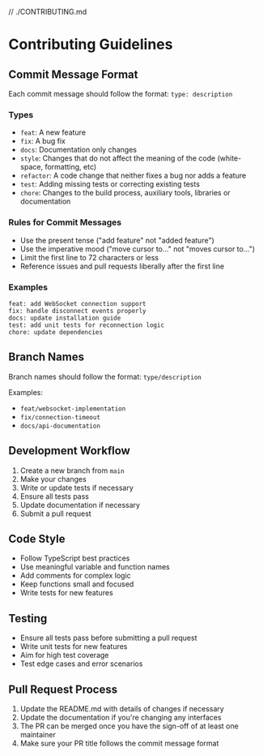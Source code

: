 // ./CONTRIBUTING.md

# Contributing Guidelines

## Commit Message Format

Each commit message should follow the format: `type: description`

### Types

- `feat`: A new feature
- `fix`: A bug fix
- `docs`: Documentation only changes
- `style`: Changes that do not affect the meaning of the code (white-space, formatting, etc)
- `refactor`: A code change that neither fixes a bug nor adds a feature
- `test`: Adding missing tests or correcting existing tests
- `chore`: Changes to the build process, auxiliary tools, libraries or documentation

### Rules for Commit Messages

- Use the present tense ("add feature" not "added feature")
- Use the imperative mood ("move cursor to..." not "moves cursor to...")
- Limit the first line to 72 characters or less
- Reference issues and pull requests liberally after the first line

### Examples

```
feat: add WebSocket connection support
fix: handle disconnect events properly
docs: update installation guide
test: add unit tests for reconnection logic
chore: update dependencies
```

## Branch Names

Branch names should follow the format: `type/description`

Examples:

- `feat/websocket-implementation`
- `fix/connection-timeout`
- `docs/api-documentation`

## Development Workflow

1. Create a new branch from `main`
2. Make your changes
3. Write or update tests if necessary
4. Ensure all tests pass
5. Update documentation if necessary
6. Submit a pull request

## Code Style

- Follow TypeScript best practices
- Use meaningful variable and function names
- Add comments for complex logic
- Keep functions small and focused
- Write tests for new features

## Testing

- Ensure all tests pass before submitting a pull request
- Write unit tests for new features
- Aim for high test coverage
- Test edge cases and error scenarios

## Pull Request Process

1. Update the README.md with details of changes if necessary
2. Update the documentation if you're changing any interfaces
3. The PR can be merged once you have the sign-off of at least one maintainer
4. Make sure your PR title follows the commit message format
